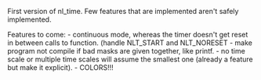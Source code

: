 First version of nl_time.
Few features that are implemented aren't safely implemented.

Features to come:
	- continuous mode, whereas the timer doesn't get reset in between calls to
	function. (handle NLT_START and NLT_NORESET
	- make program not compile if bad masks are given together, like printf.
	- no time scale or multiple time scales will assume the smallest one
	(already a feature but make it explicit).
	- COLORS!!!
